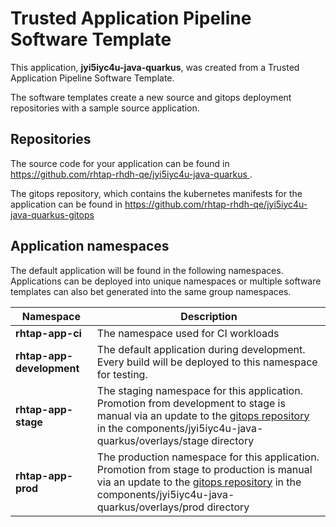 # Trusted Application Pipeline Software Template

This application, **jyi5iyc4u-java-quarkus**, was created from a Trusted Application Pipeline Software Template.

The software templates create a new source and gitops deployment repositories with a sample source application. 

## Repositories

The source code for your application can be found in [https://github.com/rhtap-rhdh-qe/jyi5iyc4u-java-quarkus ](https://github.com/rhtap-rhdh-qe/jyi5iyc4u-java-quarkus ).
 
The gitops repository, which contains the kubernetes manifests for the application can be found in 
[https://github.com/rhtap-rhdh-qe/jyi5iyc4u-java-quarkus-gitops ](https://github.com/rhtap-rhdh-qe/jyi5iyc4u-java-quarkus-gitops ) 

## Application namespaces 

The default application will be found in the following namespaces. Applications can be deployed into unique namespaces or multiple software templates can also bet generated into the same group namespaces.  

|  Namespace   |  Description   |  
| -------- | -------- |
| **rhtap-app-ci** | The namespace used for CI workloads |
| **rhtap-app-development** | The default application during development. Every build will be deployed to this namespace for testing. |
| **rhtap-app-stage** | The staging namespace for this application. Promotion from development to stage is manual via an update to the [gitops repository](https://github.com/rhtap-rhdh-qe/jyi5iyc4u-java-quarkus-gitops ) in the components/jyi5iyc4u-java-quarkus/overlays/stage directory |
| **rhtap-app-prod** | The production namespace for this application. Promotion from stage to production is manual via an update to the [gitops repository](https://github.com/rhtap-rhdh-qe/jyi5iyc4u-java-quarkus-gitops ) in the components/jyi5iyc4u-java-quarkus/overlays/prod directory |
